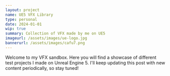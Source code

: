 ```yaml
---
layout: project
name: UE5 VFX Library
type: personal
date: 2024-01-01
wip: true
summary: Collection of VFX made by me on UE5
imageurl: /assets/images/ue-logo.jpg
bannerurl: /assets/images/cafu7.png
---
```


Welcome to my VFX sandbox. Here you will find a showcase of different test projects I made on Unreal Engine 5. I'll keep updating this post with new content periodically, so stay tuned!